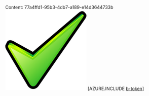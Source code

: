 Content: 77a4ffd1-95b3-4db7-a189-e14d3644733b![image](a360cd87-7d90-4e17-808d-47b64a0e4f68.png)
[AZURE.INCLUDE [b-token](4f01b62a-68ce-451c-9b03-2837343d0cb2.md)]
